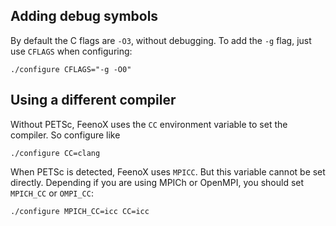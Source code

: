 ## Adding debug symbols

By default the C flags are `-O3`, without debugging. To add the `-g` flag, just use `CFLAGS` when configuring:

```termina
./configure CFLAGS="-g -O0"
```


## Using a different compiler

Without PETSc, FeenoX uses the `CC` environment variable to set the compiler. So configure like

```terminal
./configure CC=clang
```

When PETSc is detected, FeenoX uses `MPICC`. But this variable cannot be set directly. Depending if you are using MPICh or OpenMPI, you should set `MPICH_CC` or `OMPI_CC`:

```terminal
./configure MPICH_CC=icc CC=icc
```
